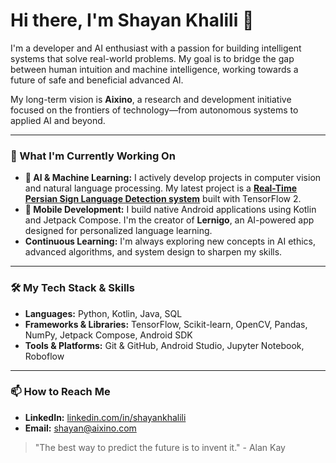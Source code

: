 # Hi there, I'm Shayan Khalili 👋

I'm a developer and AI enthusiast with a passion for building intelligent systems that solve real-world problems. My goal is to bridge the gap between human intuition and machine intelligence, working towards a future of safe and beneficial advanced AI.

My long-term vision is **Aixino**, a research and development initiative focused on the frontiers of technology—from autonomous systems to applied AI and beyond.

---

### 🚀 What I'm Currently Working On

-   **🤖 AI & Machine Learning:** I actively develop projects in computer vision and natural language processing. My latest project is a **[Real-Time Persian Sign Language Detection system](https://github.com/shayansyn/Persian-Sign-Language-Detection)** built with TensorFlow 2.
-   **📱 Mobile Development:** I build native Android applications using Kotlin and Jetpack Compose. I'm the creator of **Lernigo**, an AI-powered app designed for personalized language learning.
-   **Continuous Learning:** I'm always exploring new concepts in AI ethics, advanced algorithms, and system design to sharpen my skills.

---

### 🛠️ My Tech Stack & Skills

-   **Languages:** Python, Kotlin, Java, SQL
-   **Frameworks & Libraries:** TensorFlow, Scikit-learn, OpenCV, Pandas, NumPy, Jetpack Compose, Android SDK
-   **Tools & Platforms:** Git & GitHub, Android Studio, Jupyter Notebook, Roboflow

---

### 📫 How to Reach Me

-   **LinkedIn:** [linkedin.com/in/shayankhalili](https://www.linkedin.com/in/shayankhalili/)
-   **Email:** [shayan@aixino.com](mailto:shayan@aixino.com)

> "The best way to predict the future is to invent it." - Alan Kay
